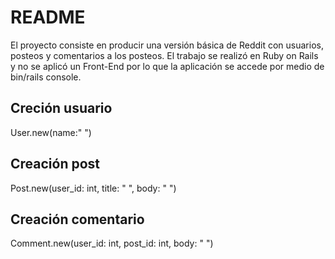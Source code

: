 # README
El proyecto consiste en producir una versión básica de Reddit con usuarios, posteos y comentarios a los posteos. El trabajo se realizó en Ruby on Rails y no se aplicó un Front-End por lo que la aplicación se accede por medio de bin/rails console. 

## Creción usuario 

User.new(name:" ") 

## Creación post 

Post.new(user_id: int, title: " ", body: " ") 

## Creación comentario 

Comment.new(user_id: int, post_id: int, body: " ") 
